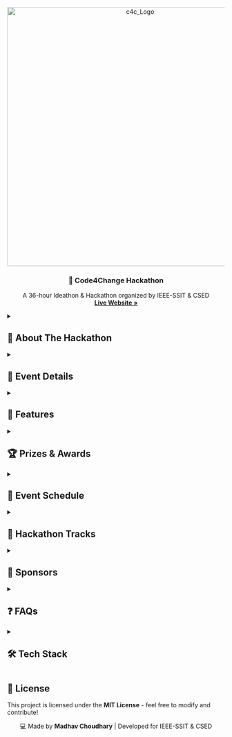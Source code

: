 <!DOCTYPE html>
<html lang="en">

<div align="center">
  <img src="/c4c_logo.png" alt="c4c_Logo" width="600">
  <h3 align="center">🚀 Code4Change Hackathon</h3>
  <p align="center">
   A 36-hour Ideathon & Hackathon organized by IEEE-SSIT & CSED
    <br />
    <a href="https://madhavc9.github.io/Ant-Colony-Optimization-Simulator/" target="_blank"><strong>Live Website »</strong></a>
  </p>
</div>

<body>
    <div class="section">
        <details>
            <summary><h2>🌟 About The Hackathon</h2></summary>
            <p>Welcome to <strong>Code4Change</strong>, where innovation meets impact! Our event emphasizes business models and ideation, welcoming participants of all coding levels. Whether you're seasoned or new, your ideas matter.</p>
            <p>With a 36-hour duration, including <strong>6+ hours for ideation</strong> and <strong>30+ hours for the hackathon</strong>, individuals from all branches collaborate, innovate, and make a difference.</p>
            <p>Join us for a fresher-friendly <strong>SHARK TANK TWIST</strong> experience where creativity knows no bounds—let’s code for change! 💡🔥</p>
        </details>
    </div>  
    <div class="section">
        <details>
            <summary><h2>📅 Event Details</h2></summary>
            <ul>
                <li><strong>🗓️ Dates:</strong> 19th March - 21st March 2024</li>
                <li><strong>👥 Team Size:</strong> 2 to 5 members</li>
                <li><strong>💰 Free Registrations</strong></li>
                <li><strong>🏆 Cash Prizes</strong> (to be announced soon!)</li>
            </ul>
        </details>
    </div>
    <div class="section">
        <details>
            <summary><h2>🔹 Features</h2></summary>
            <ul>
                <li>✨ Fully responsive <strong>HTML & CSS website</strong></li>
                <li>📝 <strong>Single & Team Registration</strong> functionality</li>
                <li>📢 <strong>Hackathon Tracks, Schedule, and FAQs</strong></li>
                <li>🎨 Modern & engaging UI with animations</li>
            </ul>
        </details>
    </div>
    <div class="section">
        <details>
            <summary><h2>🏆 Prizes & Awards</h2></summary>
            <ul>
                <li>💰 Cash Prizes</li>
                <li>📈 Funding Opportunities</li>
                <li>🎖️ More Prizes for Winners</li>
                <li>🎁 Goodies for All</li>
                <li>🎓 Internship Opportunities</li>
                <li>📝 Certificate of Participation</li>
            </ul>
        </details>
    </div>
    <div class="section">
        <details>
            <summary><h2>📌 Event Schedule</h2></summary>
            <ul>
                <li>🟢 <strong>Phase 1:</strong> Registrations (Mar 14 - Mar 18)</li>
                <li>💡 <strong>Phase 2:</strong> Ideation</li>
                <li>👨‍💻 <strong>Phase 3:</strong> Hackathon</li>
                <li>🦈 <strong>Phase 4:</strong> Shark Tank Round</li>
            </ul>
        </details>
    </div>
    <div class="section">
        <details>
            <summary><h2>🎯 Hackathon Tracks</h2></summary>
            <ul>
                <li>💵 Finance</li>
                <li>♻️ Circular Economy</li>
                <li>🏗️ Innovation & Infrastructure</li>
                <li>🩺 Health & Wellbeing</li>
                <li>📚 Education & AI</li>
                <li>🌎 Open Innovation</li>
                <li>🤱 Maternal & Neonatal Health</li>
                <li>👨‍💻 Programming Hub - Technical Content Writing with AI</li>
            </ul>
        </details>
    </div>
    <div class="section">
        <details>
            <summary><h2>📢 Sponsors</h2></summary>
            <ul>
                <li>💡 Programming Hub</li>
                <li>🚀 ALTAIR</li>
                <li>📚 Graduation</li>
            </ul>
        </details>
    </div>
    <div class="section">
        <details>
            <summary><h2>❓ FAQs</h2></summary>
            <ul>
                <li>🛠️ <strong>Who can participate?</strong> - Open to all students and professionals.</li>
                <li>💵 <strong>How much does it cost?</strong> - Free registration!</li>
                <li>📝 <strong>How can I apply?</strong> - Fill the registration form before March 18.</li>
                <li>👨‍💻 <strong>What if I don’t know how to code?</strong> - No worries, just bring your creativity and ideas!</li>
            </ul>
        </details>
    </div>
    <div class="section">
        <details>
            <summary><h2>🛠️ Tech Stack</h2></summary>
            <ul>
                <li>🌐 <strong>HTML & CSS</strong> for front-end</li>
                <li>📄 <strong>Static web pages</strong></li>
                <li>📱 <strong>Fully responsive design</strong></li>
            </ul>
        </details>
    </div>
    <div class="section">
        <h2>📜 License</h2>
        <p>This project is licensed under the <strong>MIT License</strong> - feel free to modify and contribute!</p>
    </div>
    <footer>
        <p align="center">💻 Made by <strong>Madhav Choudhary</strong> | Developed for IEEE-SSIT & CSED</p>
    </footer>
</body>
</html>
